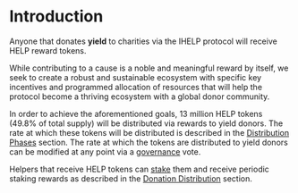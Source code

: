# Introduction

Anyone that donates **yield** to charities via the IHELP protocol will receive HELP reward tokens.

While contributing to a cause is a noble and meaningful reward by itself, we seek to create a robust and sustainable ecosystem with specific key incentives and programmed allocation of resources that will help the protocol become a thriving ecosystem with a global donor community.&#x20;

In order to achieve the aforementioned goals, 13 million HELP tokens (49.8% of total supply) will be distributed via rewards to yield donors. The rate at which these tokens will be distributed is described in the [Distribution Phases](distribution-phases.md) section. The rate at which the tokens are distributed to yield donors can be modified at any point via a [governance](../governance.md) vote.&#x20;

Helpers that receive HELP tokens can [stake](staking-pool.md) them and receive periodic staking rewards as described in the [Donation Distribution](../donation-distribution.md) section.



##
